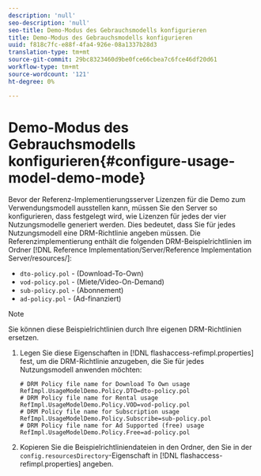 ```yaml
---
description: 'null'
seo-description: 'null'
seo-title: Demo-Modus des Gebrauchsmodells konfigurieren
title: Demo-Modus des Gebrauchsmodells konfigurieren
uuid: f818c7fc-e88f-4fa4-926e-08a1337b28d3
translation-type: tm+mt
source-git-commit: 29bc8323460d9be0fce66cbea7c6fce46df20d61
workflow-type: tm+mt
source-wordcount: '121'
ht-degree: 0%

---
```



# Demo-Modus des Gebrauchsmodells konfigurieren{#configure-usage-model-demo-mode}

Bevor der Referenz-Implementierungsserver Lizenzen für die Demo zum Verwendungsmodell ausstellen kann, müssen Sie den Server so konfigurieren, dass festgelegt wird, wie Lizenzen für jedes der vier Nutzungsmodelle generiert werden. Dies bedeutet, dass Sie für jedes Nutzungsmodell eine DRM-Richtlinie angeben müssen. Die Referenzimplementierung enthält die folgenden DRM-Beispielrichtlinien im Ordner [!DNL Reference Implementation/Server/Reference Implementation Server/resources/]:

* `dto-policy.pol` - (Download-To-Own)
* `vod-policy.pol` - (Miete/Video-On-Demand)
* `sub-policy.pol` - (Abonnement)
* `ad-policy.pol` - (Ad-finanziert)

>[!NOTE]
>
>Sie können diese Beispielrichtlinien durch Ihre eigenen DRM-Richtlinien ersetzen.

1. Legen Sie diese Eigenschaften in [!DNL flashaccess-refimpl.properties] fest, um die DRM-Richtlinie anzugeben, die Sie für jedes Nutzungsmodell anwenden möchten:

   ```
   # DRM Policy file name for Download To Own usage 
   RefImpl.UsageModelDemo.Policy.DTO=dto-policy.pol 
   # DRM Policy file name for Rental usage 
   RefImpl.UsageModelDemo.Policy.VOD=vod-policy.pol 
   # DRM Policy file name for Subscription usage 
   RefImpl.UsageModelDemo.Policy.Subscribe=sub-policy.pol 
   # DRM Policy file name for Ad Supported (free) usage 
   RefImpl.UsageModelDemo.Policy.Free=ad-policy.pol
   ```

1. Kopieren Sie die Beispielrichtliniendateien in den Ordner, den Sie in der `config.resourcesDirectory`-Eigenschaft in [!DNL flashaccess-refimpl.properties] angeben.
